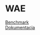 # WAE

[Benchmark](http://coco.gforge.inria.fr/doku.php?id=cec-bbob-2015-downloads)  
[Dokumentacja](https://l.facebook.com/l.php?u=https%3A%2F%2F1drv.ms%2Fw%2Fs%21ArvdGepQbcn6hdAZuo-s8UyePXhaNA&h=ATNorLd-oZpPPUiwnpR9EOLsTpLU5Vhch0qYSW3qtxuNz5_yuX-cdJ6rdcV3EvojW83y64c0_RhjMMjNQ8aIQk3-HUuTY-6tqKa_2XwnzgLq_6U8-2erx2byHhbX9IpsyMcOeg&s=1)
